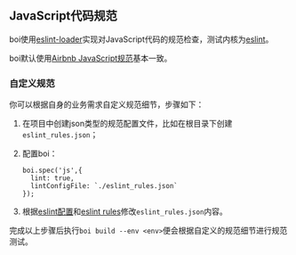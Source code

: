 ## JavaScript代码规范

boi使用[eslint-loader](https://github.com/MoOx/eslint-loader)实现对JavaScript代码的规范检查，测试内核为[eslint](http://eslint.cn/)。

boi默认使用[Airbnb JavaScript规范](https://github.com/airbnb/javascript)基本一致。

### 自定义规范

你可以根据自身的业务需求自定义规范细节，步骤如下：

1. 在项目中创建json类型的规范配置文件，比如在根目录下创建`eslint_rules.json`；
2. 配置boi：

    ```
    boi.spec('js',{
      lint: true,
      lintConfigFile: `./eslint_rules.json`
    });
    ```
3. 根据[eslint配置](http://eslint.cn/docs/user-guide/configuring)和[eslint rules](http://eslint.cn/docs/rules/)修改`eslint_rules.json`内容。

完成以上步骤后执行`boi build --env <env>`便会根据自定义的规范细节进行规范测试。
